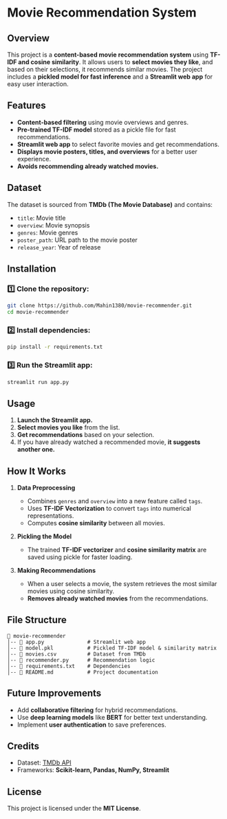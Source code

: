 # Movie Recommendation System

## Overview
This project is a **content-based movie recommendation system** using **TF-IDF and cosine similarity**. It allows users to **select movies they like**, and based on their selections, it recommends similar movies. The project includes a **pickled model for fast inference** and a **Streamlit web app** for easy user interaction.

## Features
- **Content-based filtering** using movie overviews and genres.
- **Pre-trained TF-IDF model** stored as a pickle file for fast recommendations.
- **Streamlit web app** to select favorite movies and get recommendations.
- **Displays movie posters, titles, and overviews** for a better user experience.
- **Avoids recommending already watched movies.**

## Dataset
The dataset is sourced from **TMDb (The Movie Database)** and contains:
- `title`: Movie title
- `overview`: Movie synopsis
- `genres`: Movie genres
- `poster_path`: URL path to the movie poster
- `release_year`: Year of release

## Installation
### 1️⃣ Clone the repository:
```bash
git clone https://github.com/Mahin1380/movie-recommender.git
cd movie-recommender
```

### 2️⃣ Install dependencies:
```bash
pip install -r requirements.txt
```

### 3️⃣ Run the Streamlit app:
```bash
streamlit run app.py
```

## Usage
1. **Launch the Streamlit app.**
2. **Select movies you like** from the list.
3. **Get recommendations** based on your selection.
4. If you have already watched a recommended movie, **it suggests another one.**

## How It Works
1. **Data Preprocessing**
   - Combines `genres` and `overview` into a new feature called `tags`.
   - Uses **TF-IDF Vectorization** to convert `tags` into numerical representations.
   - Computes **cosine similarity** between all movies.

2. **Pickling the Model**
   - The trained **TF-IDF vectorizer** and **cosine similarity matrix** are saved using pickle for faster loading.
   
3. **Making Recommendations**
   - When a user selects a movie, the system retrieves the most similar movies using cosine similarity.
   - **Removes already watched movies** from the recommendations.
   
## File Structure
```
📂 movie-recommender
│-- 📜 app.py              # Streamlit web app
│-- 📜 model.pkl           # Pickled TF-IDF model & similarity matrix
│-- 📜 movies.csv          # Dataset from TMDb
│-- 📜 recommender.py      # Recommendation logic
│-- 📜 requirements.txt    # Dependencies
│-- 📜 README.md           # Project documentation
```

## Future Improvements
- Add **collaborative filtering** for hybrid recommendations.
- Use **deep learning models** like **BERT** for better text understanding.
- Implement **user authentication** to save preferences.

## Credits
- Dataset: [TMDb API](https://www.themoviedb.org/documentation/api)
- Frameworks: **Scikit-learn, Pandas, NumPy, Streamlit**

## License
This project is licensed under the **MIT License**.

